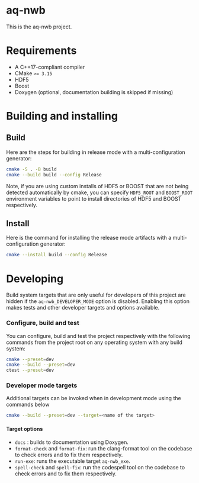 # aq-nwb

This is the aq-nwb project.

# Requirements
* A C++17-compliant compiler
* CMake `>= 3.15`
* HDF5
* Boost
* Doxygen (optional, documentation building is skipped if missing)


# Building and installing

## Build

Here are the steps for building in release mode with a multi-configuration generator:

```sh
cmake -S . -B build
cmake --build build --config Release
```

Note, if you are using custom installs of HDF5 or BOOST that are not being detected 
automatically by cmake, you can specify `HDF5_ROOT` and `BOOST_ROOT` environment variables to 
point to install directories of HDF5 and BOOST respectively. 


## Install

Here is the command for installing the release mode artifacts with a
multi-configuration generator:

```sh
cmake --install build --config Release
```

# Developing

Build system targets that are only useful for developers of this project are
hidden if the `aq-nwb_DEVELOPER_MODE` option is disabled. Enabling this
option makes tests and other developer targets and options available.

### Configure, build and test

You can configure, build and test the project respectively with the following commands from the project root on
any operating system with any build system:

```sh
cmake --preset=dev
cmake --build --preset=dev
ctest --preset=dev
```

### Developer mode targets

Additional targets can be invoked when in development mode using the commands below

```sh
cmake --build --preset=dev --target=<name of the target>
```

#### Target options
- `docs` : builds to documentation using Doxygen.
- `format-check` and `format-fix`: run the clang-format tool on the codebase to check errors and to fix them respectively.
- `run-exe`: runs the executable target `aq-nwb_exe`.
- `spell-check` and `spell-fix`: run the codespell tool on the codebase to check errors and to fix them respectively.
